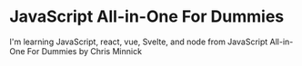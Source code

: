# JavaScript All-in-One For Dummies

I'm learning JavaScript, react, vue, Svelte, and node from JavaScript All-in-One For Dummies by Chris Minnick
